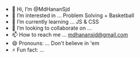 - 👋 Hi, I’m @MdHananSjd
- 👀 I’m interested in ... Problem Solving + Basketball
- 🌱 I’m currently learning ... JS & CSS
- 💞️ I’m looking to collaborate on ...
- 📫 How to reach me ... mdhanansjd@gmail.com
- 😄 Pronouns: ... Don't believe in 'em
- ⚡ Fun fact: ...

<!---
MdHananSjd/MdHananSjd is a ✨ special ✨ repository because its `README.md` (this file) appears on your GitHub profile.
You can click the Preview link to take a look at your changes.
--->
